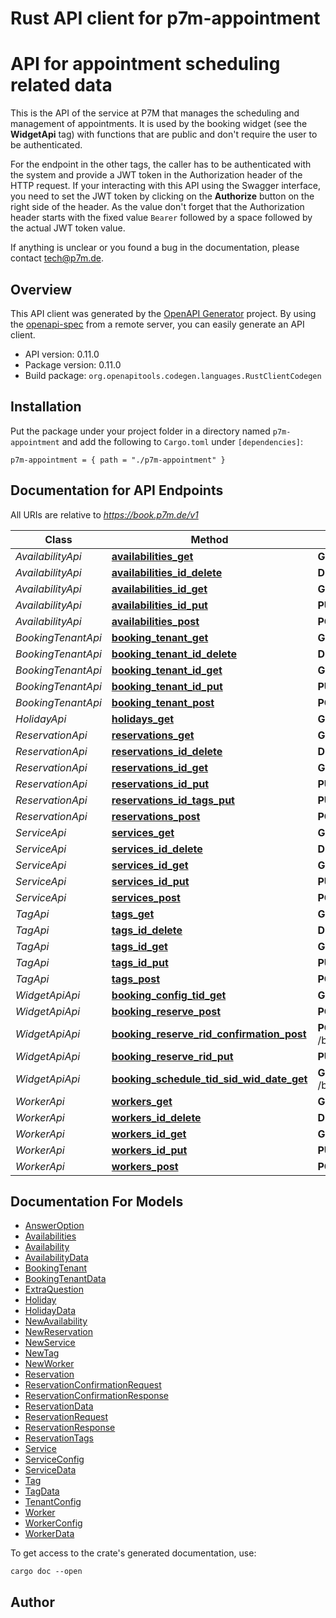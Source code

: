 # Rust API client for p7m-appointment

# API for appointment scheduling related data

This is the API of the service at P7M that manages the scheduling and management of appointments. It is used by
the booking widget (see the **WidgetApi** tag) with functions that are public and don't require the user to be
authenticated.

For the endpoint in the other tags, the caller has to be authenticated with the system and provide a JWT token
in the Authorization header of the HTTP request. If your interacting with this API using the Swagger interface,
you need to set the JWT token by clicking on the **Authorize** button on the right side of the header. As the value
don't forget that the Authorization header starts with the fixed value `Bearer` followed by a space followed
by the actual JWT token value.

If anything is unclear or you found a bug in the documentation, please contact <tech@p7m.de>.



## Overview

This API client was generated by the [OpenAPI Generator](https://openapi-generator.tech) project.  By using the [openapi-spec](https://openapis.org) from a remote server, you can easily generate an API client.

- API version: 0.11.0
- Package version: 0.11.0
- Build package: `org.openapitools.codegen.languages.RustClientCodegen`

## Installation

Put the package under your project folder in a directory named `p7m-appointment` and add the following to `Cargo.toml` under `[dependencies]`:

```
p7m-appointment = { path = "./p7m-appointment" }
```

## Documentation for API Endpoints

All URIs are relative to *https://book.p7m.de/v1*

Class | Method | HTTP request | Description
------------ | ------------- | ------------- | -------------
*AvailabilityApi* | [**availabilities_get**](docs/AvailabilityApi.md#availabilities_get) | **GET** /availabilities | 
*AvailabilityApi* | [**availabilities_id_delete**](docs/AvailabilityApi.md#availabilities_id_delete) | **DELETE** /availabilities/{id} | 
*AvailabilityApi* | [**availabilities_id_get**](docs/AvailabilityApi.md#availabilities_id_get) | **GET** /availabilities/{id} | 
*AvailabilityApi* | [**availabilities_id_put**](docs/AvailabilityApi.md#availabilities_id_put) | **PUT** /availabilities/{id} | 
*AvailabilityApi* | [**availabilities_post**](docs/AvailabilityApi.md#availabilities_post) | **POST** /availabilities | 
*BookingTenantApi* | [**booking_tenant_get**](docs/BookingTenantApi.md#booking_tenant_get) | **GET** /booking/tenant | 
*BookingTenantApi* | [**booking_tenant_id_delete**](docs/BookingTenantApi.md#booking_tenant_id_delete) | **DELETE** /booking/tenant/{id} | 
*BookingTenantApi* | [**booking_tenant_id_get**](docs/BookingTenantApi.md#booking_tenant_id_get) | **GET** /booking/tenant/{id} | 
*BookingTenantApi* | [**booking_tenant_id_put**](docs/BookingTenantApi.md#booking_tenant_id_put) | **PUT** /booking/tenant/{id} | 
*BookingTenantApi* | [**booking_tenant_post**](docs/BookingTenantApi.md#booking_tenant_post) | **POST** /booking/tenant | 
*HolidayApi* | [**holidays_get**](docs/HolidayApi.md#holidays_get) | **GET** /holidays | 
*ReservationApi* | [**reservations_get**](docs/ReservationApi.md#reservations_get) | **GET** /reservations | 
*ReservationApi* | [**reservations_id_delete**](docs/ReservationApi.md#reservations_id_delete) | **DELETE** /reservations/{id} | 
*ReservationApi* | [**reservations_id_get**](docs/ReservationApi.md#reservations_id_get) | **GET** /reservations/{id} | 
*ReservationApi* | [**reservations_id_put**](docs/ReservationApi.md#reservations_id_put) | **PUT** /reservations/{id} | 
*ReservationApi* | [**reservations_id_tags_put**](docs/ReservationApi.md#reservations_id_tags_put) | **PUT** /reservations/{id}/tags | 
*ReservationApi* | [**reservations_post**](docs/ReservationApi.md#reservations_post) | **POST** /reservations | 
*ServiceApi* | [**services_get**](docs/ServiceApi.md#services_get) | **GET** /services | 
*ServiceApi* | [**services_id_delete**](docs/ServiceApi.md#services_id_delete) | **DELETE** /services/{id} | 
*ServiceApi* | [**services_id_get**](docs/ServiceApi.md#services_id_get) | **GET** /services/{id} | 
*ServiceApi* | [**services_id_put**](docs/ServiceApi.md#services_id_put) | **PUT** /services/{id} | 
*ServiceApi* | [**services_post**](docs/ServiceApi.md#services_post) | **POST** /services | 
*TagApi* | [**tags_get**](docs/TagApi.md#tags_get) | **GET** /tags | 
*TagApi* | [**tags_id_delete**](docs/TagApi.md#tags_id_delete) | **DELETE** /tags/{id} | 
*TagApi* | [**tags_id_get**](docs/TagApi.md#tags_id_get) | **GET** /tags/{id} | 
*TagApi* | [**tags_id_put**](docs/TagApi.md#tags_id_put) | **PUT** /tags/{id} | 
*TagApi* | [**tags_post**](docs/TagApi.md#tags_post) | **POST** /tags | 
*WidgetApiApi* | [**booking_config_tid_get**](docs/WidgetApiApi.md#booking_config_tid_get) | **GET** /booking/config/{tid} | 
*WidgetApiApi* | [**booking_reserve_post**](docs/WidgetApiApi.md#booking_reserve_post) | **POST** /booking/reserve | 
*WidgetApiApi* | [**booking_reserve_rid_confirmation_post**](docs/WidgetApiApi.md#booking_reserve_rid_confirmation_post) | **POST** /booking/reserve/{rid}/confirmation | 
*WidgetApiApi* | [**booking_reserve_rid_put**](docs/WidgetApiApi.md#booking_reserve_rid_put) | **PUT** /booking/reserve/{rid} | 
*WidgetApiApi* | [**booking_schedule_tid_sid_wid_date_get**](docs/WidgetApiApi.md#booking_schedule_tid_sid_wid_date_get) | **GET** /booking/schedule/{tid}/{sid}/{wid}/{date} | 
*WorkerApi* | [**workers_get**](docs/WorkerApi.md#workers_get) | **GET** /workers | 
*WorkerApi* | [**workers_id_delete**](docs/WorkerApi.md#workers_id_delete) | **DELETE** /workers/{id} | 
*WorkerApi* | [**workers_id_get**](docs/WorkerApi.md#workers_id_get) | **GET** /workers/{id} | 
*WorkerApi* | [**workers_id_put**](docs/WorkerApi.md#workers_id_put) | **PUT** /workers/{id} | 
*WorkerApi* | [**workers_post**](docs/WorkerApi.md#workers_post) | **POST** /workers | 


## Documentation For Models

 - [AnswerOption](docs/AnswerOption.md)
 - [Availabilities](docs/Availabilities.md)
 - [Availability](docs/Availability.md)
 - [AvailabilityData](docs/AvailabilityData.md)
 - [BookingTenant](docs/BookingTenant.md)
 - [BookingTenantData](docs/BookingTenantData.md)
 - [ExtraQuestion](docs/ExtraQuestion.md)
 - [Holiday](docs/Holiday.md)
 - [HolidayData](docs/HolidayData.md)
 - [NewAvailability](docs/NewAvailability.md)
 - [NewReservation](docs/NewReservation.md)
 - [NewService](docs/NewService.md)
 - [NewTag](docs/NewTag.md)
 - [NewWorker](docs/NewWorker.md)
 - [Reservation](docs/Reservation.md)
 - [ReservationConfirmationRequest](docs/ReservationConfirmationRequest.md)
 - [ReservationConfirmationResponse](docs/ReservationConfirmationResponse.md)
 - [ReservationData](docs/ReservationData.md)
 - [ReservationRequest](docs/ReservationRequest.md)
 - [ReservationResponse](docs/ReservationResponse.md)
 - [ReservationTags](docs/ReservationTags.md)
 - [Service](docs/Service.md)
 - [ServiceConfig](docs/ServiceConfig.md)
 - [ServiceData](docs/ServiceData.md)
 - [Tag](docs/Tag.md)
 - [TagData](docs/TagData.md)
 - [TenantConfig](docs/TenantConfig.md)
 - [Worker](docs/Worker.md)
 - [WorkerConfig](docs/WorkerConfig.md)
 - [WorkerData](docs/WorkerData.md)


To get access to the crate's generated documentation, use:

```
cargo doc --open
```

## Author



